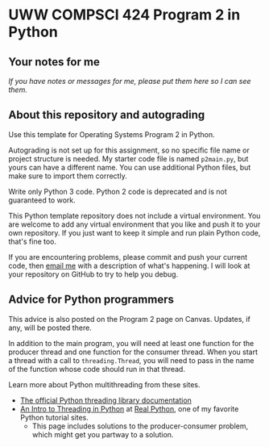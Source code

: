 # UWW COMPSCI 424 Program 2 in Python
 
## Your notes for me

*If you have notes or messages for me, please put them here so I can see them.*

## About this repository and autograding

Use this template for Operating Systems Program 2 in Python. 

Autograding is not set up for this assignment, so no specific file name or project structure is needed. My starter code file is named `p2main.py`, but yours can have a different name. You can use additional Python files, but make sure to import them correctly.

Write only Python 3 code. Python 2 code is deprecated and is not guaranteed to work.

This Python template repository does not include a virtual environment. You are welcome to add any virtual environment that you like and push it to your own repository. If you just want to keep it simple and run plain Python code, that's fine too.

If you are encountering problems, please commit and push your current code, then [email me](osterz@uww.edu) with a description of what's happening. I will look at your repository on GitHub to try to help you debug.

## Advice for Python programmers

This advice is also posted on the Program 2 page on Canvas. Updates, if any, will be posted there.

In addition to the main program, you will need at least one function for the producer thread and one function for the consumer thread. When you start a thread with a call to `threading.Thread`, you will need to pass in the name of the function whose code should run in that thread.

Learn more about Python multithreading from these sites.

* [The official Python threading library documentation ](https://docs.python.org/3/library/threading.html)
* [An Intro to Threading in Python](https://realpython.com/intro-to-python-threading) at [Real Python](https://realpython.com/), one of my favorite Python tutorial sites.
    * This page includes solutions to the producer-consumer problem, which might get you partway to a solution.
